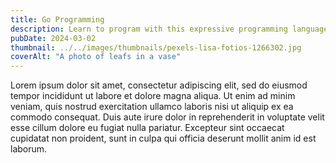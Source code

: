 ```yaml
---
title: Go Programming
description: Learn to program with this expressive programming language
pubDate: 2024-03-02
thumbnail: ../../images/thumbnails/pexels-lisa-fotios-1266302.jpg
coverAlt: "A photo of leafs in a vase"
---
```



Lorem ipsum dolor sit amet, consectetur adipiscing elit, sed do eiusmod tempor incididunt ut labore et dolore magna aliqua. Ut enim ad minim veniam, quis nostrud exercitation ullamco laboris nisi ut aliquip ex ea commodo consequat. Duis aute irure dolor in reprehenderit in voluptate velit esse cillum dolore eu fugiat nulla pariatur. Excepteur sint occaecat cupidatat non proident, sunt in culpa qui officia deserunt mollit anim id est laborum.
